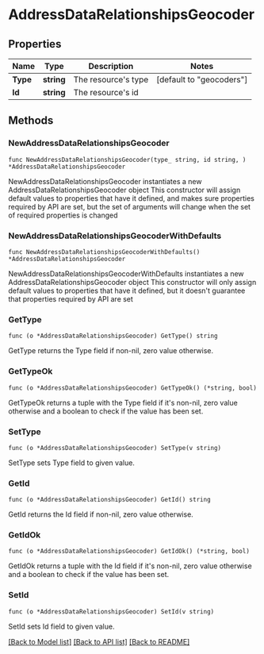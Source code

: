 # AddressDataRelationshipsGeocoder

## Properties

Name | Type | Description | Notes
------------ | ------------- | ------------- | -------------
**Type** | **string** | The resource&#39;s type | [default to "geocoders"]
**Id** | **string** | The resource&#39;s id | 

## Methods

### NewAddressDataRelationshipsGeocoder

`func NewAddressDataRelationshipsGeocoder(type_ string, id string, ) *AddressDataRelationshipsGeocoder`

NewAddressDataRelationshipsGeocoder instantiates a new AddressDataRelationshipsGeocoder object
This constructor will assign default values to properties that have it defined,
and makes sure properties required by API are set, but the set of arguments
will change when the set of required properties is changed

### NewAddressDataRelationshipsGeocoderWithDefaults

`func NewAddressDataRelationshipsGeocoderWithDefaults() *AddressDataRelationshipsGeocoder`

NewAddressDataRelationshipsGeocoderWithDefaults instantiates a new AddressDataRelationshipsGeocoder object
This constructor will only assign default values to properties that have it defined,
but it doesn't guarantee that properties required by API are set

### GetType

`func (o *AddressDataRelationshipsGeocoder) GetType() string`

GetType returns the Type field if non-nil, zero value otherwise.

### GetTypeOk

`func (o *AddressDataRelationshipsGeocoder) GetTypeOk() (*string, bool)`

GetTypeOk returns a tuple with the Type field if it's non-nil, zero value otherwise
and a boolean to check if the value has been set.

### SetType

`func (o *AddressDataRelationshipsGeocoder) SetType(v string)`

SetType sets Type field to given value.


### GetId

`func (o *AddressDataRelationshipsGeocoder) GetId() string`

GetId returns the Id field if non-nil, zero value otherwise.

### GetIdOk

`func (o *AddressDataRelationshipsGeocoder) GetIdOk() (*string, bool)`

GetIdOk returns a tuple with the Id field if it's non-nil, zero value otherwise
and a boolean to check if the value has been set.

### SetId

`func (o *AddressDataRelationshipsGeocoder) SetId(v string)`

SetId sets Id field to given value.



[[Back to Model list]](../README.md#documentation-for-models) [[Back to API list]](../README.md#documentation-for-api-endpoints) [[Back to README]](../README.md)


